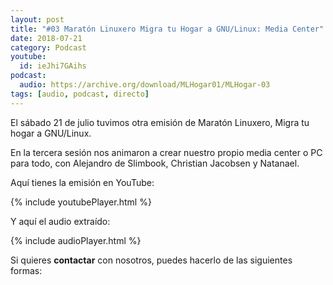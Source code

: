 ```yaml
---
layout: post
title: "#03 Maratón Linuxero Migra tu Hogar a GNU/Linux: Media Center"
date: 2018-07-21
category: Podcast
youtube:
  id: ieJhi7GAihs
podcast:
  audio: https://archive.org/download/MLHogar01/MLHogar-03
tags: [audio, podcast, directo]
---
```

El sábado 21 de julio tuvimos otra emisión de Maratón Linuxero, Migra tu hogar a GNU/Linux.

En la tercera sesión nos animaron a crear nuestro propio media center o PC para todo, con Alejandro de Slimbook, Christian Jacobsen y Natanael.

Aquí tienes la emisión en YouTube:

{% include youtubePlayer.html %}

Y aquí el audio extraído:

{% include audioPlayer.html %}

Si quieres **contactar** con nosotros, puedes hacerlo de las siguientes formas: